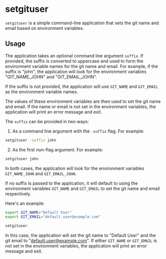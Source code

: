 # setgituser

`setgituser` is a simple command-line application that sets the git name and email based on environment variables.

## Usage

The application takes an optional command line argument `suffix`. If provided, the suffix is converted to uppercase and used to form the environment variable names for the git name and email. For example, if the suffix is "john", the application will look for the environment variables "GIT_NAME_JOHN" and "GIT_EMAIL_JOHN".

If the suffix is not provided, the application will use `GIT_NAME` and `GIT_EMAIL` as the environment variable names.

The values of these environment variables are then used to set the git name and email. If the name or email is not set in the environment variables, the application will print an error message and exit.

The `suffix` can be provided in two ways:

1. As a command line argument with the `-suffix` flag. For example:

```bash
setgituser -suffix john
```

2. As the first non-flag argument. For example:

```bash
setgituser john
```

In both cases, the application will look for the environment variables `GIT_NAME_JOHN` and `GIT_EMAIL_JOHN`.

If no suffix is passed to the application, it will default to using the environment variables `GIT_NAME` and `GIT_EMAIL` to set the git name and email respectively. 

Here's an example:

```bash
export GIT_NAME="Default User"
export GIT_EMAIL="default.user@example.com"

setgituser
```

In this case, the application will set the git name to "Default User" and the git email to "default.user@example.com". If either `GIT_NAME` or `GIT_EMAIL` is not set in the environment variables, the application will print an error message and exit.
